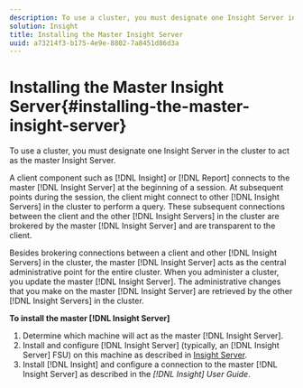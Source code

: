```yaml
---
description: To use a cluster, you must designate one Insight Server in the cluster to act as the master Insight Server.
solution: Insight
title: Installing the Master Insight Server
uuid: a73214f3-b175-4e9e-8802-7a8451d86d3a
---
```


# Installing the Master Insight Server{#installing-the-master-insight-server}

To use a cluster, you must designate one Insight Server in the cluster to act as the master Insight Server.

 A client component such as [!DNL Insight] or [!DNL Report] connects to the master [!DNL Insight Server] at the beginning of a session. At subsequent points during the session, the client might connect to other [!DNL Insight Servers] in the cluster to perform a query. These subsequent connections between the client and the other [!DNL Insight Servers] in the cluster are brokered by the master [!DNL Insight Server] and are transparent to the client.

Besides brokering connections between a client and other [!DNL Insight Servers] in the cluster, the master [!DNL Insight Server] acts as the central administrative point for the entire cluster. When you administer a cluster, you update the master [!DNL Insight Server]. The administrative changes that you make on the master [!DNL Insight Server] are retrieved by the other [!DNL Insight Servers] in the cluster.

**To install the master [!DNL Insight Server]** 

1. Determine which machine will act as the master [!DNL Insight Server].
1. Install and configure [!DNL Insight Server] (typically, an [!DNL Insight Server] FSU) on this machine as described in [Insight Server](../../../../../../home/c-inst-svr/c-msr-server/c-msr-server.md).
1. Install [!DNL Insight] and configure a connection to the master [!DNL Insight Server] as described in the *[!DNL Insight] User Guide*.

